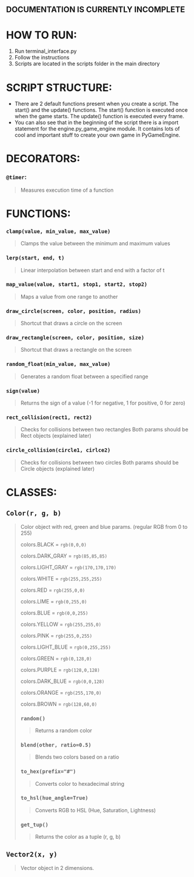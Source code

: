 ## DOCUMENTATION IS CURRENTLY INCOMPLETE

# HOW TO RUN:
1. Run terminal_interface.py
2. Follow the instructions
3. Scripts are located in the scripts folder in the main directory
# SCRIPT STRUCTURE:
  -  There are 2 default functions present when you create a script. The start() and the update() functions. The start() function is executed once when the game starts. The update() function is executed every frame.
  -  You can also see that in the beginning of the script there is a import statement for the engine.py_game_engine module. It contains lots of cool and important stuff to create your own game in PyGameEngine.
# DECORATORS:
### ```@timer```:
> Measures execution time of a function
# FUNCTIONS:
### ```clamp(value, min_value, max_value)```
> Clamps the value between the minimum and maximum values
### ```lerp(start, end, t)```
> Linear interpolation between start and end with a factor of t
### ```map_value(value, start1, stop1, start2, stop2)```
> Maps a value from one range to another
### ```draw_circle(screen, color, position, radius)```
> Shortcut that draws a circle on the screen
### ```draw_rectangle(screen, color, position, size)```
> Shortcut that draws a rectangle on the screen
### ```random_float(min_value, max_value)```
> Generates a random float between a specified range
### ```sign(value)```
> Returns the sign of a value (-1 for negative, 1 for positive, 0 for zero)
### ```rect_collision(rect1, rect2)```
> Checks for collisions between two rectangles
> Both params should be Rect objects (explained later)
### ```circle_collision(circle1, cirlce2)```
> Checks for collisions between two circles
> Both params should be Circle objects (explained later)
# CLASSES:
## ``Color(r, g, b)``
> Color object with red, green and blue params. (regular RGB from 0 to 255)
> 
> colors.BLACK = ```rgb(0,0,0)```
> 
> colors.DARK_GRAY = ```rgb(85,85,85)```
> 
> colors.LIGHT_GRAY = ```rgb(170,170,170)```
> 
> colors.WHITE = ```rgb(255,255,255)```
> 
> colors.RED = ```rgb(255,0,0)```
> 
> colors.LIME = ```rgb(0,255,0)```
> 
> colors.BLUE = ```rgb(0,0,255)```
> 
> colors.YELLOW = ```rgb(255,255,0)```
> 
> colors.PINK = ```rgb(255,0,255)```
> 
> colors.LIGHT_BLUE = ```rgb(0,255,255)```
> 
> colors.GREEN = ```rgb(0,128,0)```
> 
> colors.PURPLE = ```rgb(128,0,128)```
> 
> colors.DARK_BLUE = ```rgb(0,0,128)```
> 
> colors.ORANGE = ```rgb(255,170,0)```
> 
> colors.BROWN = ```rgb(128,60,0)```
> 
> ### ```random()```
> > Returns a random color
> ### ```blend(other, ratio=0.5)```
> > Blends two colors based on a ratio
> ### ```to_hex(prefix="#")```
> > Converts color to hexadecimal string
> ### ```to_hsl(hue_angle=True)```
> > Converts RGB to HSL (Hue, Saturation, Lightness)
> ### ```get_tup()```
> > Returns the color as a tuple (r, g, b)
## ``Vector2(x, y)``
> Vector object in 2 dimensions.
